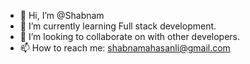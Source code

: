 - 👋 Hi, I’m @Shabnam
- 🌱 I’m currently learning Full stack development.
- 💞️ I’m looking to collaborate on with other developers.
- 📫 How to reach me: shabnamahasanli@gmail.com

<!---
Shabnam-13/Shabnam-13 is a ✨ special ✨ repository because its `README.md` (this file) appears on your GitHub profile.
You can click the Preview link to take a look at your changes.
--->
